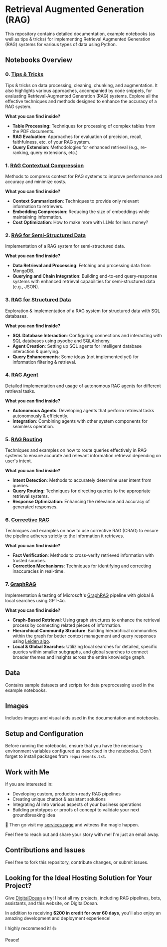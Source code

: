 # Retrieval Augmented Generation (RAG)

This repository contains detailed documentation, example notebooks (as well as tips & tricks) for implementing Retrieval Augmented Generation (RAG) systems for various types of data using Python.

## Notebooks Overview

### 0. [Tips & Tricks](0-tips-n-tricks)
Tips & tricks on data processing, cleaning, chunking, and augmentation. It also highlights various approaches, accompanied by code snippets, for evaluating Retrieval-Augmented Generation (RAG) systems. Explore all the effective techniques and methods designed to enhance the accuracy of a RAG system.

**What you can find inside?**
- **Table Processing**: Techniques for processing of complex tables from the PDF documents.
- **RAG Evaluation**: Approaches for evaluation of precision, recall, faithfulness, etc. of your RAG system.
- **Query Extension**: Methodologies for enhanced retrieval (e.g., re-ranking, query extensions, etc.)

### 1. [RAG Contextual Compression](1-rag-contextual-compression)
Methods to compress context for RAG systems to improve performance and accuracy and minimize costs.

**What you can find inside?**
- **Context Summarization**: Techniques to provide only relevant information to retrievers.
- **Embedding Compression**: Reducing the size of embeddings while maintaining information.
- **Cost Optimization**: How to make more with LLMs for less money?

### 2. [RAG for Semi-Structured Data](2-rag-semi-structured)
Implementation of a RAG system for semi-structured data.

**What you can find inside?**
- **Data Retrieval and Processing**: Fetching and processing data from MongoDB.
- **Querying and Chain Integration**: Building end-to-end query-response systems with enhanced retrieval capabilities for semi-structured data (e.g., JSON).

### 3. [RAG for Structured Data](3-rag-structured)
Exploration & implementation of a RAG system for structured data with SQL databases.

**What you can find inside?**
- **SQL Database Interaction**: Configuring connections and interacting with SQL databases using pyodbc and SQLAlchemy.
- **Agent Creation**: Setting up SQL agents for intelligent database interaction & querying.
- **Query Enhancements**: Some ideas (not implemented yet) for information filtering & retrieval.

### 4. [RAG Agent](4-rag-agent)
Detailed implementation and usage of autonomous RAG agents for different retrieval tasks.

**What you can find inside?**
- **Autonomous Agents**: Developing agents that perform retrieval tasks autonomously & efficiently.
- **Integration**: Combining agents with other system components for seamless operation.

### 5. [RAG Routing](5-rag-routing)
Techniques and examples on how to route queries effectively in RAG systems to ensure accurate and relevant information retrieval depending on user's intent.

**What you can find inside?**
- **Intent Detection**: Methods to accurately determine user intent from queries.
- **Query Routing**: Techniques for directing queries to the appropriate retrieval systems.
- **Response Optimization**: Enhancing the relevance and accuracy of generated responses.

### 6. [Corrective RAG](6-rag-corrective)
Techniques and examples on how to use corrective RAG (CRAG) to ensure the pipeline adheres strictly to the information it retrieves.

**What you can find inside?**
- **Fact Verification**: Methods to cross-verify retrieved information with trusted sources.
- **Correction Mechanisms**: Techniques for identifying and correcting inaccuracies in real-time.

### 7. [GraphRAG](7-graphrag)
Implementation & testing of Microsoft's [GraphRAG](https://www.microsoft.com/en-us/research/blog/graphrag-unlocking-llm-discovery-on-narrative-private-data/) pipeline with global & local searches using GPT-4o.

**What you can find inside?**
- **Graph-Based Retrieval**: Using graph structures to enhance the retrieval process by connecting related pieces of information.
- **Hierarchical Community Structure**: Building hierarchical communities within the graph for better context management and query responses using [Leiden algo](https://arxiv.org/pdf/1810.08473).
- **Local & Global Searches**: Utilizing local searches for detailed, specific queries within smaller subgraphs, and global searches to connect broader themes and insights across the entire knowledge graph.

## Data
Contains sample datasets and scripts for data preprocessing used in the example notebooks.

## Images
Includes images and visual aids used in the documentation and notebooks.

## Setup and Configuration

Before running the notebooks, ensure that you have the necessary environment variables configured as described in the notebooks. Don't forget to install packages from `requirements.txt`.

## Work with Me

If you are interested in:

- Developing custom, production-ready RAG pipelines
- Creating unique chatbot & assistant solutions
- Integrating AI into various aspects of your business operations
- Building prototypes or proofs of concept to validate your next groundbreaking idea

🚩 Then go visit my [services page](https://iamvladyashin.com/services) and witness the magic happen.

Feel free to reach out and share your story with me! I'm just an email away.

## Contributions and Issues

Feel free to fork this repository, contribute changes, or submit issues.

## Looking for the Ideal Hosting Solution for Your Project?

Give [DigitalOcean](https://m.do.co/c/d05f08187ba9) a try! I host all my projects, including RAG pipelines, bots, assistants, and this website, on DigitalOcean.

In addition to receiving __**$200 in credit for over 60 days**__, you'll also enjoy an amazing development and deployment experience!

I highly recommend it! 👍

Peace!

